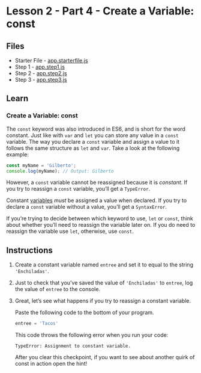 # Lesson 2 - Part 4 - Create a Variable: const

## Files
- Starter File - [app.starterfile.js](./app.starterfile.js)
- Step 1 - [app.step1.js](./app.step1.js)
- Step 2 - [app.step2.js](./app.step2.js)
- Step 3 - [app.step3.js](./app.step3.js)


## Learn

### Create a Variable: const

The `const` keyword was also introduced in ES6, and is short for the word constant. Just like with `var` and `let` you can store any value in a `const` variable. The way you declare a `const` variable and assign a value to it follows the same structure as `let` and `var`. Take a look at the following example:

```js
const myName = 'Gilberto';
console.log(myName); // Output: Gilberto

```

However, a `const` variable cannot be reassigned because it is *constant*. If you try to reassign a `const` variable, you’ll get a `TypeError`.

Constant [variables](https://www.codecademy.com/resources/docs/javascript/variables) *must* be assigned a value when declared. If you try to declare a `const` variable without a value, you’ll get a `SyntaxError`.

If you’re trying to decide between which keyword to use, `let` or `const`, think about whether you’ll need to reassign the variable later on. If you do need to reassign the variable use `let`, otherwise, use `const`.

## Instructions

1. Create a constant variable named `entree` and set it to equal to the string `'Enchiladas'`.
2. Just to check that you’ve saved the value of `'Enchiladas'` to `entree`, log the value of `entree` to the console.
3. Great, let’s see what happens if you try to reassign a constant variable.
    
    Paste the following code to the bottom of your program.

    ```js
    entree = 'Tacos'

    ```

    This code throws the following error when you run your code:

    ```output
    TypeError: Assignment to constant variable.
    ```

    After you clear this checkpoint, if you want to see about another quirk of const in action open the hint!